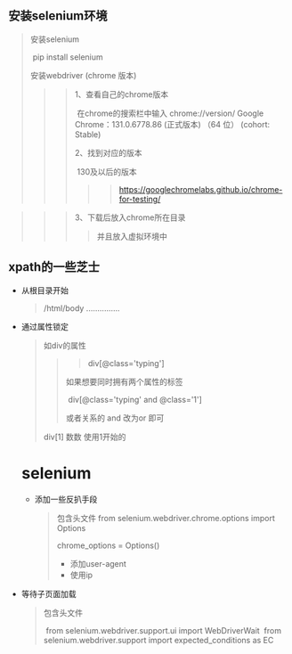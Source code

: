 ## 安装selenium环境

> 安装selenium
>
> ​	pip install selenium
>
> 安装webdriver (chrome 版本)
>
> > > 1、查看自己的chrome版本
> > >
> > > ​	在chrome的搜索栏中输入 chrome://version/  Google Chrome：131.0.6778.86 (正式版本) （64 位） (cohort: Stable) 
> > >
> > > 2、找到对应的版本
> > >
> > > ​		130及以后的版本
> > >
> > > > > https://googlechromelabs.github.io/chrome-for-testing/   

> > > 3、下载后放入chrome所在目录
> > >
> > > > 并且放入虚拟环境中 

## xpath的一些芝士

* 从根目录开始

  > /html/body ...............

* 通过属性锁定

  > 如div的属性   
  >
  > > > div[@class='typing']
  > >
  > > 如果想要同时拥有两个属性的标签
  > >
  > > ​	div[@class='typing' and @class='1']
  > >
  > > 或者关系的 and 改为or 即可
  >
  > div[1] 数数 使用1开始的

  

  

  # selenium

  * 添加一些反扒手段

    > 包含头文件 from selenium.webdriver.chrome.options import Options
    >
    > chrome_options = Options()
    >
    >  
    >
    > * 添加user-agent
    > * 使用ip



* 等待子页面加载

  > 包含头文件
  >
  > ​	from selenium.webdriver.support.ui import WebDriverWait
  > ​	from selenium.webdriver.support import expected_conditions as EC
  >
  > 